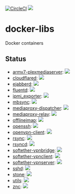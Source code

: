 [![CircleCI](https://circleci.com/gh/mitsutaka/docker-libs.svg?style=svg)](https://circleci.com/gh/mitsutaka/docker-libs)
![](https://github.com/mitsutaka/docker-libs/workflows/main/badge.svg)


# docker-libs

Docker containers

## Status

- [armv7-plexmediaserver](https://cloud.docker.com/repository/docker/mitsutaka/armv7-plexmediaserver): ![](https://img.shields.io/docker/pulls/mitsutaka/armv7-plexmediaserver.svg)
- [cloudflared](https://cloud.docker.com/repository/docker/mitsutaka/cloudflared): ![](https://img.shields.io/docker/pulls/mitsutaka/cloudflared.svg)
- [ejabberd](https://cloud.docker.com/repository/docker/mitsutaka/ejabberd): ![](https://img.shields.io/docker/pulls/mitsutaka/ejabberd.svg)
- [fluentd](https://cloud.docker.com/repository/docker/mitsutaka/fluentd): ![](https://img.shields.io/docker/pulls/mitsutaka/fluentd.svg)
- [ipmi_exporter](https://cloud.docker.com/repository/docker/mitsutaka/ipmi_exporter): ![](https://img.shields.io/docker/pulls/mitsutaka/ipmi_exporter.svg)
- [mbsync](https://cloud.docker.com/repository/docker/mitsutaka/mbsync): ![](https://img.shields.io/docker/pulls/mitsutaka/mbsync.svg)
- [mediaproxy-dispatcher](https://cloud.docker.com/repository/docker/mitsutaka/mediaproxy-dispatcher): ![](https://img.shields.io/docker/pulls/mitsutaka/mediaproxy-dispatcher.svg)
- [mediaproxy-relay](https://cloud.docker.com/repository/docker/mitsutaka/mediaproxy-relay): ![](https://img.shields.io/docker/pulls/mitsutaka/mediaproxy-relay.svg)
- [offlineimap](https://cloud.docker.com/repository/docker/mitsutaka/offlineimap): ![](https://img.shields.io/docker/pulls/mitsutaka/offlineimap.svg)
- [openssh](https://cloud.docker.com/repository/docker/mitsutaka/openssh): ![](https://img.shields.io/docker/pulls/mitsutaka/openssh.svg)
- [openvpn-client](https://cloud.docker.com/repository/docker/mitsutaka/openvpn-client): ![](https://img.shields.io/docker/pulls/mitsutaka/openvpn-client.svg)
- [rsync](https://cloud.docker.com/repository/docker/mitsutaka/rsync): ![](https://img.shields.io/docker/pulls/mitsutaka/rsync.svg)
- [rsyncd](https://cloud.docker.com/repository/docker/mitsutaka/rsyncd): ![](https://img.shields.io/docker/pulls/mitsutaka/rsyncd.svg)
- [softether-vpnbridge](https://cloud.docker.com/repository/docker/mitsutaka/softether-vpnbridge): ![](https://img.shields.io/docker/pulls/mitsutaka/softether-vpnbridge.svg)
- [softether-vpnclient](https://cloud.docker.com/repository/docker/mitsutaka/softether-vpnclient): ![](https://img.shields.io/docker/pulls/mitsutaka/softether-vpnclient.svg)
- [softether-vpnserver](https://cloud.docker.com/repository/docker/mitsutaka/softether-vpnserver): ![](https://img.shields.io/docker/pulls/mitsutaka/softether-vpnserver.svg)
- [sshd](https://cloud.docker.com/repository/docker/mitsutaka/sshd): ![](https://img.shields.io/docker/pulls/mitsutaka/sshd.svg)
- [stone](https://cloud.docker.com/repository/docker/mitsutaka/stone): ![](https://img.shields.io/docker/pulls/mitsutaka/stone.svg)
- [utils](https://cloud.docker.com/repository/docker/mitsutaka/utils): ![](https://img.shields.io/docker/pulls/mitsutaka/utils.svg)
- [znc](https://cloud.docker.com/repository/docker/mitsutaka/znc): ![](https://img.shields.io/docker/pulls/mitsutaka/znc.svg)
